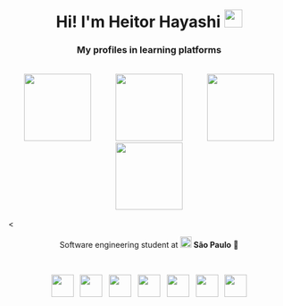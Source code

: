 <h1 align="center">Hi! I'm Heitor Hayashi <img src="https://media.tenor.com/images/30169e4a670daf12443df7d2dd140176/tenor.gif" height="32" /></h1>

<h3 align="center">My profiles in learning platforms</h3>
<br>
<div align="center">
    <a href="https://tryhackme.com/p/heitorHayashi" style="margin: 0 20px;"><img src="https://assets.streamlinehq.com/image/private/w_300,h_300,ar_1/f_auto/v1/icons/logos/tryhackme-vpbxyth62mbot3imfcpb08.png/tryhackme-anodupj9mqt3ekhc90qmo9.png?_a=DATAdtAAZAA0" height="120"></a>
    <a href="https://leetcode.com/u/hayashiHeitor/" style="margin: 0 20px;"><img src="https://assets.streamlinehq.com/image/private/w_300,h_300,ar_1/f_auto/v1/icons/logos/leetcode-xp0gbbxtpmnkjk8uhdrmhg.png/leetcode-jj5yfhjdsmrt5j9xb3sec.png?_a=DATAdtAAZAA0"height="120"></a>
    <a href="https://www.hackerrank.com/profile/heitorhayashife1" style="margin: 0 20px;"><img src="https://assets.streamlinehq.com/image/private/w_300,h_300,ar_1/f_auto/v1/icons/logos/hackerrank-mutrwk4m3hempgyalginq.png/hackerrank-ohxn71n4nabyeul23rxxc9.png?_a=DATAdtAAZAA0leetcode-jj5yfhjdsmrt5j9xb3sec.png?_a=DATAdtAAZAA0" height="120"></a>
    <a href="https://judge.beecrowd.com/pt/profile/969858" style="margin: 0 20px;"><img src="https://repository-images.githubusercontent.com/741162035/7ed0f0b3-691d-4cc0-904b-2e9d6db1af0a" height="120"></a>
</div>
<br><
<p align="center">Software engineering student at <img src="https://assets.streamlinehq.com/image/private/w_300,h_300,ar_1/f_auto/v1/icons/logos/42-uwiwz2ahazcp4fqrd26qd.png/42-ggjwz2dzegnhmy028qghbv.png?_a=DATAdtAAZAA0" height="20"> <b>São Paulo</b> 🚀</p>
<br>
<p align="center">
            <img width="40px" src="https://cdn.jsdelivr.net/gh/devicons/devicon@latest/icons/c/c-plain.svg" />
            &nbsp
            <img width="40px" src="https://cdn.jsdelivr.net/gh/devicons/devicon@latest/icons/css3/css3-plain.svg" />
            &nbsp
            <img width="40px" src="https://cdn.jsdelivr.net/gh/devicons/devicon@latest/icons/html5/html5-plain.svg" />
            &nbsp
            <img width="40px" src="https://cdn.jsdelivr.net/gh/devicons/devicon@latest/icons/javascript/javascript-plain.svg" />
            &nbsp
            <img width="40px" src="https://cdn.jsdelivr.net/gh/devicons/devicon@latest/icons/python/python-plain.svg" />
            &nbsp
            <img width="40px" src="https://cdn.jsdelivr.net/gh/devicons/devicon@latest/icons/mysql/mysql-original.svg" />
            &nbsp
            <img width="40px" src="https://cdn.jsdelivr.net/gh/devicons/devicon@latest/icons/r/r-plain.svg" />
</p>
